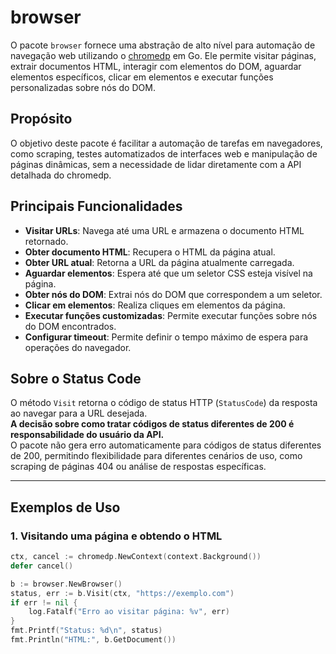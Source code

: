 # browser

O pacote `browser` fornece uma abstração de alto nível para automação de navegação web utilizando o [chromedp](https://github.com/chromedp/chromedp) em Go. Ele permite visitar páginas, extrair documentos HTML, interagir com elementos do DOM, aguardar elementos específicos, clicar em elementos e executar funções personalizadas sobre nós do DOM.

## Propósito

O objetivo deste pacote é facilitar a automação de tarefas em navegadores, como scraping, testes automatizados de interfaces web e manipulação de páginas dinâmicas, sem a necessidade de lidar diretamente com a API detalhada do chromedp.

## Principais Funcionalidades

- **Visitar URLs**: Navega até uma URL e armazena o documento HTML retornado.
- **Obter documento HTML**: Recupera o HTML da página atual.
- **Obter URL atual**: Retorna a URL da página atualmente carregada.
- **Aguardar elementos**: Espera até que um seletor CSS esteja visível na página.
- **Obter nós do DOM**: Extrai nós do DOM que correspondem a um seletor.
- **Clicar em elementos**: Realiza cliques em elementos da página.
- **Executar funções customizadas**: Permite executar funções sobre nós do DOM encontrados.
- **Configurar timeout**: Permite definir o tempo máximo de espera para operações do navegador.

## Sobre o Status Code

O método `Visit` retorna o código de status HTTP (`StatusCode`) da resposta ao navegar para a URL desejada.  
**A decisão sobre como tratar códigos de status diferentes de 200 é responsabilidade do usuário da API.**  
O pacote não gera erro automaticamente para códigos de status diferentes de 200, permitindo flexibilidade para diferentes cenários de uso, como scraping de páginas 404 ou análise de respostas específicas.

---

## Exemplos de Uso

### 1. Visitando uma página e obtendo o HTML

```go
ctx, cancel := chromedp.NewContext(context.Background())
defer cancel()

b := browser.NewBrowser()
status, err := b.Visit(ctx, "https://exemplo.com")
if err != nil {
    log.Fatalf("Erro ao visitar página: %v", err)
}
fmt.Printf("Status: %d\n", status)
fmt.Println("HTML:", b.GetDocument())
```